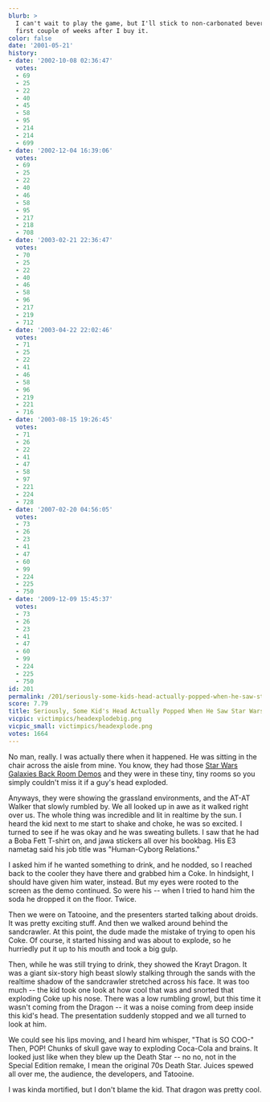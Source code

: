 ```yaml
---
blurb: >
  I can't wait to play the game, but I'll stick to non-carbonated beverages for the
  first couple of weeks after I buy it.
color: false
date: '2001-05-21'
history:
- date: '2002-10-08 02:36:47'
  votes:
  - 69
  - 25
  - 22
  - 40
  - 45
  - 58
  - 95
  - 214
  - 214
  - 699
- date: '2002-12-04 16:39:06'
  votes:
  - 69
  - 25
  - 22
  - 40
  - 46
  - 58
  - 95
  - 217
  - 218
  - 708
- date: '2003-02-21 22:36:47'
  votes:
  - 70
  - 25
  - 22
  - 40
  - 46
  - 58
  - 96
  - 217
  - 219
  - 712
- date: '2003-04-22 22:02:46'
  votes:
  - 71
  - 25
  - 22
  - 41
  - 46
  - 58
  - 96
  - 219
  - 221
  - 716
- date: '2003-08-15 19:26:45'
  votes:
  - 71
  - 26
  - 22
  - 41
  - 47
  - 58
  - 97
  - 221
  - 224
  - 728
- date: '2007-02-20 04:56:05'
  votes:
  - 73
  - 26
  - 23
  - 41
  - 47
  - 60
  - 99
  - 224
  - 225
  - 750
- date: '2009-12-09 15:45:37'
  votes:
  - 73
  - 26
  - 23
  - 41
  - 47
  - 60
  - 99
  - 224
  - 225
  - 750
id: 201
permalink: /201/seriously-some-kids-head-actually-popped-when-he-saw-star-wars-galaxies/
score: 7.79
title: Seriously, Some Kid's Head Actually Popped When He Saw Star Wars Galaxies.
vicpic: victimpics/headexplodebig.png
vicpic_small: victimpics/headexplode.png
votes: 1664
---
```


No man, really. I was actually there when it happened. He was sitting in
the chair across the aisle from mine. You know, they had those [Star
Wars Galaxies Back Room
Demos](https://web.archive.org/web/20010521000000/http://www.gamespy.com/e3/starwarsgalaxies/)
and they were in these tiny, tiny rooms so you simply couldn't miss it
if a guy's head exploded.

Anyways, they were showing the grassland environments, and the AT-AT
Walker that slowly rumbled by. We all looked up in awe as it walked
right over us. The whole thing was incredible and lit in realtime by the
sun. I heard the kid next to me start to shake and choke, he was so
excited. I turned to see if he was okay and he was sweating bullets. I
saw that he had a Boba Fett T-shirt on, and jawa stickers all over his
bookbag. His E3 nametag said his job title was "Human-Cyborg Relations."

I asked him if he wanted something to drink, and he nodded, so I reached
back to the cooler they have there and grabbed him a Coke. In hindsight,
I should have given him water, instead. But my eyes were rooted to the
screen as the demo continued. So were his -- when I tried to hand him
the soda he dropped it on the floor. Twice.

Then we were on Tatooine, and the presenters started talking about
droids. It was pretty exciting stuff. And then we walked around behind
the sandcrawler. At this point, the dude made the mistake of trying to
open his Coke. Of course, it started hissing and was about to explode,
so he hurriedly put it up to his mouth and took a big gulp.

Then, while he was still trying to drink, they showed the Krayt Dragon.
It was a giant six-story high beast slowly stalking through the sands
with the realtime shadow of the sandcrawler stretched across his face.
It was too much -- the kid took one look at how cool that was and
snorted that exploding Coke up his nose. There was a low rumbling growl,
but this time it wasn't coming from the Dragon -- it was a noise coming
from deep inside this kid's head. The presentation suddenly stopped and
we all turned to look at him.

We could see his lips moving, and I heard him whisper, "That is SO COO-"
Then, POP! Chunks of skull gave way to exploding Coca-Cola and brains.
It looked just like when they blew up the Death Star -- no no, not in
the Special Edition remake, I mean the original 70s Death Star. Juices
spewed all over me, the audience, the developers, and Tatooine.

I was kinda mortified, but I don't blame the kid. That dragon was pretty
cool.